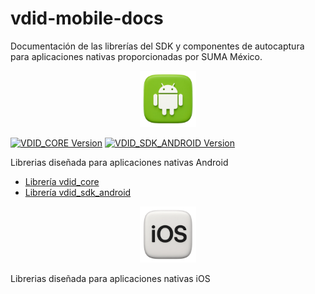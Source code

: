 # vdid-mobile-docs

Documentación de las librerías del SDK y componentes de autocaptura para aplicaciones nativas proporcionadas por SUMA México.

<p align="center">
  <img src="./assets/android.png" width="90" alt="Android Logo" />
</p>

<a href="https://central.sonatype.com/artifact/com.sumamexico/vdid_core/1.0.0" target="_blank"><img src="https://img.shields.io/maven-central/v/com.sumamexico/vdid_core?versionPrefix=1.0.0&style=plastic&label=vdid_core&color=7F55B1" alt="VDID_CORE Version" /></a>
<a href="https://central.sonatype.com/artifact/com.sumamexico/vdid_sdk_android/1.0.0" target="_blank"><img src="https://img.shields.io/maven-central/v/com.sumamexico/vdid_sdk_android?versionPrefix=1.0.0&style=plastic&label=vdid_sdk_android&color=3A59D1" alt="VDID_SDK_ANDROID Version" /></a>

Librerias diseñada para aplicaciones nativas Android

- [Librería vdid_core](/android/LibraryVdidCore.md)
- [Librería vdid_sdk_android](/android/LibraryVdidSdkAndroid.md)

<p align="center">
  <img src="./assets/ios.webp" width="90" alt="iOS Logo" />
</p>

Librerias diseñada para aplicaciones nativas iOS